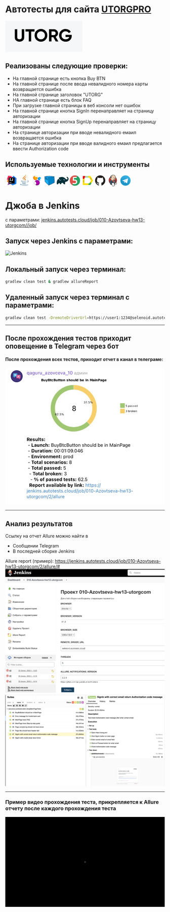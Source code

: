 # Автотесты для сайта <a target="_blank" href="https://utorg.pro/">UTORGPRO</a>
![Intelij_IDEA](img/icons/utorg.png)

## Реализованы следующие проверки:
 - На главной странице есть кнопка Buy BTN
 - На главной странице после ввода невалидного номера карты возвращается ошибка
 - На главной странице заголовок "UTORG"
 - НА главной странице есть блок FAQ
 - При загрузке главной страницы в веб консоли нет ошибок
 - На главной странице кнопка SignIn перенаправляет на страницу авторизации
 - На главной странице кнопка SignUp перенаправляет на страницу авторизации
 - На странице авторизации при вводе невалидного емаил возвращается ошибка
 - На странице авторизации при вводе валидного емаил предлагается ввести Authorization code

 
## Используемые технологии и инструменты

![Intelij_IDEA](img/icons/Intelij_IDEA.png)![Java](img/icons/Java.png)![Selenide](img/icons/Selenide.png)![Selenoid](img/icons/Selenoid.png)![Gradle](img/icons/Gradle.png)![JUnit5](img/icons/JUnit5.png)![Allure Report](img/icons/Allure_Report.png)![Github](img/icons/Github.png)![Jenkins](img/icons/Jenkins.png)![Telegram](img/icons/Telegram.png)

# Джоба в Jenkins 
с параметрами:
<a target="_blank" href="https://jenkins.autotests.cloud/job/010-Azovtseva-hw13-utorgcom/">jenkins.autotests.cloud/job/010-Azovtseva-hw13-utorgcom//job/</a>

## Запуск через Jenkins с параметрами:

![Jenkins](img/JenkinsRun.png)

## Локальный запуск через терминал:
```bash
gradlew clean test & gradlew allureReport
```

## Удаленный запуск через терминал с параметрами:
```bash
gradlew clean test -DremoteDriverUrl=https://user1:1234@selenoid.autotests.cloud/wd/hub/ -DvideoStorage=https://selenoid.autotests.cloud/video/ -Dthreads=1  & gradlew allureReport

```
___
## После прохождения тестов приходит оповещение в Telegram через бот 

#### После прохождения всех тестов, приходит отчет в канал в телеграме:
![Telegram](img/telegram.png)

---
## Анализ результатов
Ссылку на отчет Allure можно найти в
* Сообщении Telegram
* В последней сборке Jenkins

Allure report (пример):
<a target="_blank" href="https://jenkins.autotests.cloud/job/010-Azovtseva-hw13-utorgcom/2/allure/#">https://jenkins.autotests.cloud/job/010-Azovtseva-hw13-utorgcom/2/allure/#</a>
![Allure](img/jenkins.png)
![Allure](img/allure-report.png)

---
### Пример видео прохождения теста, прикрепляется к Allure отчету после каждого прохождения теста
![video](./img/allure-test-utorg.gif)
